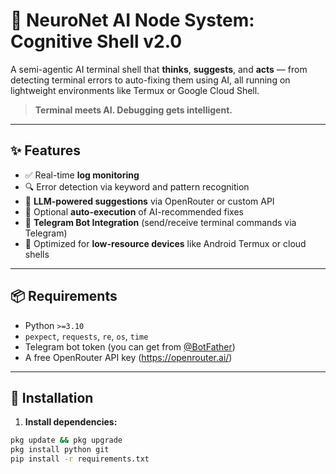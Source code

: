 # 🧠 NeuroNet AI Node System: Cognitive Shell v2.0

A semi-agentic AI terminal shell that **thinks**, **suggests**, and **acts** — from detecting terminal errors to auto-fixing them using AI, all running on lightweight environments like Termux or Google Cloud Shell.

> **Terminal meets AI. Debugging gets intelligent.**

---

## ✨ Features

- ✅ Real-time **log monitoring**
- 🔍 Error detection via keyword and pattern recognition
- 🤖 **LLM-powered suggestions** via OpenRouter or custom API
- 🔁 Optional **auto-execution** of AI-recommended fixes
- 💬 **Telegram Bot Integration** (send/receive terminal commands via Telegram)
- 📱 Optimized for **low-resource devices** like Android Termux or cloud shells

---

## 📦 Requirements

- Python `>=3.10`
- `pexpect`, `requests`, `re`, `os`, `time`
- Telegram bot token (you can get from [@BotFather](https://t.me/botfather))
- A free OpenRouter API key (https://openrouter.ai/)

---

## 🚀 Installation

1. **Install dependencies:**

```bash
pkg update && pkg upgrade
pkg install python git
pip install -r requirements.txt
